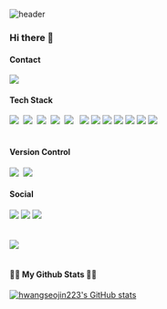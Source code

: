 ![header](https://capsule-render.vercel.app/api?type=venom)
### Hi there 👋

<h4 > Contact </h4>
<div >
  <a href="mailto:seozinidev@gmail.com">
    <img
      src="https://img.shields.io/badge/seozinidev@gmail.com-D14836?style=for-the-badge&logo=gmail&logoColor=white"/> 
  </a>
</div>
<h4>Tech Stack</h4>
<div>
  <img src="https://img.shields.io/badge/Python-3776AB?style=for-the-badge&logo=Python&logoColor=white">&nbsp 
  <img src="https://img.shields.io/badge/Docker-2496ED?style=for-the-badge&logo=Docker&logoColor=white">&nbsp 
  <img src="https://img.shields.io/badge/Django-092E20?style=for-the-badge&logo=Django&logoColor=white">&nbsp
  <img src="https://img.shields.io/badge/MySQL-4479A1?style=for-the-badge&logo=MySQL&logoColor=white">&nbsp
  <img src="https://img.shields.io/badge/Apache Spark-E25A1C?style=for-the-badge&logo=Apache Spark&logoColor=white"> &nbsp
  <img src="https://img.shields.io/badge/CSS3-1572B6?style=for-the-badge&logo=CSS3&logoColor=white">
  <img src="https://img.shields.io/badge/Google Colab-F9AB00?style=for-the-badge&logo=Google Colab&logoColor=white">
  <img src="https://img.shields.io/badge/Jupyter-F37626?style=for-the-badge&logo=Jupyter&logoColor=white">
  <img src="https://img.shields.io/badge/Markdown-000000?style=for-the-badge&logo=Markdown&logoColor=white">
  <img src="https://img.shields.io/badge/HTML5-E34F26?style=for-the-badge&logo=HTML5&logoColor=white">

  <img src="https://img.shields.io/badge/Apache Airflow-017CEE?style=for-the-badge&logo=Apache Airflow&logoColor=white">
  <img src="https://img.shields.io/badge/HTML5-E34F26?style=for-the-badge&logo=HTML5&logoColor=white">
</div>
<br>
<h4> Version Control</h4>
<div>
    <img src="https://img.shields.io/badge/Git-F05032?style=for-the-badge&logo=Git&logoColor=white">&nbsp
    <img src="https://img.shields.io/badge/GitHub-181717?style=for-the-badge&logo=GitHub&logoColor=white">&nbsp
</div>
<h4>Social</h4>
<div>
  <img src="https://img.shields.io/badge/Slack-4A154B?style=for-the-badge&logo=Slack&logoColor=white">
  <img src="https://img.shields.io/badge/Discord-5865F2?style=for-the-badge&logo=Discord&logoColor=white">
  <img src="https://img.shields.io/badge/Notion-000000?style=for-the-badge&logo=Notion&logoColor=white">
</div>
<br>
<br>
<div >
  <a href="https://seozinzip.tistory.com">
    <img src="https://img.shields.io/badge/Tistory-000000?style=for-the-badge&logo=Tistory&logoColor=white"/> 
  </a>
</div>
<br>
<h4>👩‍💻 My Github Stats 👩‍💻</h4>
<div>
  
[![hwangseojin223's GitHub stats](https://github-readme-stats.vercel.app/api?username=hwangseojin223&hide_title=true&show_icons=true&include_all_commits=true&disable_animations=true&theme=vue)](https://github.com/anuraghazra/github-readme-stats)
</div>
<br>

<!--
**hwangseojin223/hwangseojin223** is a ✨ _special_ ✨ repository because its `README.md` (this file) appears on your GitHub profile.

Here are some ideas to get you started:

- 🔭 I’m currently working on ...
- 🌱 I’m currently learning ...
- 👯 I’m looking to collaborate on ...
- 🤔 I’m looking for help with ...
- 💬 Ask me about ...
- 📫 How to reach me: ...
- 😄 Pronouns: ...
- ⚡ Fun fact: ...
-->
